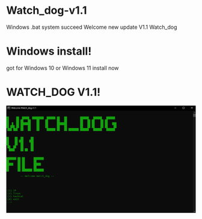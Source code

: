 # Watch_dog-v1.1
Windows .bat system succeed  Welcome new update V1.1 Watch_dog 

# Windows install!
got for Windows 10 or Windows 11 install now

# WATCH_DOG V1.1!
![Watch_dog](https://github.com/Anthonyili230409/Watch_dog-v1.1/blob/main/Immagine2.png)
